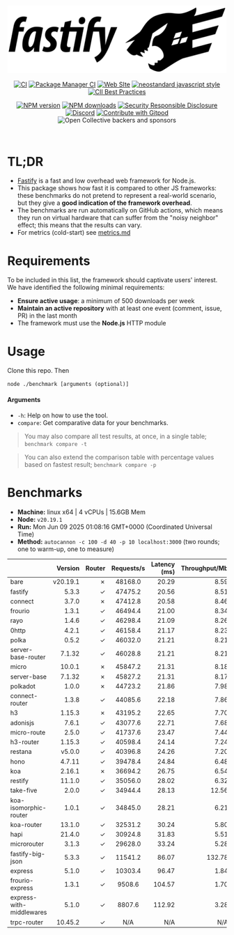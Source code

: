 <div align="center"> <a href="https://fastify.dev/">
    <img
      src="https://github.com/fastify/graphics/raw/HEAD/fastify-landscape-outlined.svg"
      width="650"
      height="auto"
    />
  </a>
</div>

<div align="center">

[![CI](https://github.com/fastify/fastify/actions/workflows/ci.yml/badge.svg?branch=main)](https://github.com/fastify/fastify/actions/workflows/ci.yml)
[![Package Manager
CI](https://github.com/fastify/fastify/workflows/package-manager-ci/badge.svg?branch=main)](https://github.com/fastify/fastify/actions/workflows/package-manager-ci.yml)
[![Web
SIte](https://github.com/fastify/fastify/workflows/website/badge.svg?branch=main)](https://github.com/fastify/fastify/actions/workflows/website.yml)
[![neostandard javascript style](https://img.shields.io/badge/code_style-neostandard-brightgreen?style=flat)](https://github.com/neostandard/neostandard)
[![CII Best Practices](https://bestpractices.coreinfrastructure.org/projects/7585/badge)](https://bestpractices.coreinfrastructure.org/projects/7585)

</div>

<div align="center">

[![NPM
version](https://img.shields.io/npm/v/fastify.svg?style=flat)](https://www.npmjs.com/package/fastify)
[![NPM
downloads](https://img.shields.io/npm/dm/fastify.svg?style=flat)](https://www.npmjs.com/package/fastify)
[![Security Responsible
Disclosure](https://img.shields.io/badge/Security-Responsible%20Disclosure-yellow.svg)](https://github.com/fastify/fastify/blob/main/SECURITY.md)
[![Discord](https://img.shields.io/discord/725613461949906985)](https://discord.gg/fastify)
[![Contribute with Gitpod](https://img.shields.io/badge/Contribute%20with-Gitpod-908a85?logo=gitpod&color=blue)](https://gitpod.io/#https://github.com/fastify/fastify)
![Open Collective backers and sponsors](https://img.shields.io/opencollective/all/fastify)

</div>

<br />

# TL;DR

* [Fastify](https://github.com/fastify/fastify) is a fast and low overhead web framework for Node.js.
* This package shows how fast it is compared to other JS frameworks: these benchmarks do not pretend to represent a real-world scenario, but they give a **good indication of the framework overhead**.
* The benchmarks are run automatically on GitHub actions, which means they run on virtual hardware that can suffer from the "noisy neighbor" effect; this means that the results can vary.
* For metrics (cold-start) see [metrics.md](./METRICS.md)

# Requirements

To be included in this list, the framework should captivate users' interest. We have identified the following minimal requirements:
- **Ensure active usage**: a minimum of 500 downloads per week
- **Maintain an active repository** with at least one event (comment, issue, PR) in the last month
- The framework must use the **Node.js** HTTP module

# Usage

Clone this repo. Then

```
node ./benchmark [arguments (optional)]
```

#### Arguments

* `-h`: Help on how to use the tool.
* `compare`: Get comparative data for your benchmarks.

> You may also compare all test results, at once, in a single table; `benchmark compare -t`

> You can also extend the comparison table with percentage values based on fastest result; `benchmark compare -p`
# Benchmarks

* __Machine:__ linux x64 | 4 vCPUs | 15.6GB Mem
* __Node:__ `v20.19.1`
* __Run:__ Mon Jun 09 2025 01:08:16 GMT+0000 (Coordinated Universal Time)
* __Method:__ `autocannon -c 100 -d 40 -p 10 localhost:3000` (two rounds; one to warm-up, one to measure)

|                          | Version  | Router | Requests/s | Latency (ms) | Throughput/Mb |
| :--                      | --:      | --:    | :-:        | --:          | --:           |
| bare                     | v20.19.1 | ✗      | 48168.0    | 20.29        | 8.59          |
| fastify                  | 5.3.3    | ✓      | 47475.2    | 20.56        | 8.51          |
| connect                  | 3.7.0    | ✗      | 47412.8    | 20.58        | 8.46          |
| frourio                  | 1.3.1    | ✓      | 46494.4    | 21.00        | 8.34          |
| rayo                     | 1.4.6    | ✓      | 46298.4    | 21.09        | 8.26          |
| 0http                    | 4.2.1    | ✓      | 46158.4    | 21.17        | 8.23          |
| polka                    | 0.5.2    | ✓      | 46032.0    | 21.21        | 8.21          |
| server-base-router       | 7.1.32   | ✓      | 46028.8    | 21.21        | 8.21          |
| micro                    | 10.0.1   | ✗      | 45847.2    | 21.31        | 8.18          |
| server-base              | 7.1.32   | ✗      | 45827.2    | 21.31        | 8.17          |
| polkadot                 | 1.0.0    | ✗      | 44723.2    | 21.86        | 7.98          |
| connect-router           | 1.3.8    | ✓      | 44085.6    | 22.18        | 7.86          |
| h3                       | 1.15.3   | ✗      | 43195.2    | 22.65        | 7.70          |
| adonisjs                 | 7.6.1    | ✓      | 43077.6    | 22.71        | 7.68          |
| micro-route              | 2.5.0    | ✓      | 41737.6    | 23.47        | 7.44          |
| h3-router                | 1.15.3   | ✓      | 40598.4    | 24.14        | 7.24          |
| restana                  | v5.0.0   | ✓      | 40396.8    | 24.26        | 7.20          |
| hono                     | 4.7.11   | ✓      | 39478.4    | 24.84        | 6.48          |
| koa                      | 2.16.1   | ✗      | 36694.2    | 26.75        | 6.54          |
| restify                  | 11.1.0   | ✓      | 35056.0    | 28.02        | 6.32          |
| take-five                | 2.0.0    | ✓      | 34944.4    | 28.13        | 12.56         |
| koa-isomorphic-router    | 1.0.1    | ✓      | 34845.0    | 28.21        | 6.21          |
| koa-router               | 13.1.0   | ✓      | 32531.2    | 30.24        | 5.80          |
| hapi                     | 21.4.0   | ✓      | 30924.8    | 31.83        | 5.51          |
| microrouter              | 3.1.3    | ✓      | 29628.0    | 33.24        | 5.28          |
| fastify-big-json         | 5.3.3    | ✓      | 11541.2    | 86.07        | 132.78        |
| express                  | 5.1.0    | ✓      | 10303.4    | 96.47        | 1.84          |
| frourio-express          | 1.3.1    | ✓      | 9508.6     | 104.57       | 1.70          |
| express-with-middlewares | 5.1.0    | ✓      | 8807.6     | 112.92       | 3.28          |
| trpc-router              | 10.45.2  | ✓      | N/A        | N/A          | N/A           |
